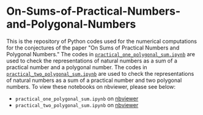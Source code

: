 # On-Sums-of-Practical-Numbers-and-Polygonal-Numbers

This is the repository of Python codes used for the numerical computations for the conjectures of the paper "On Sums of Practical Numbers and Polygonal Numbers." The codes in [`practical_one_polygonal_sum.ipynb`](../main/practical_one_polygonal_sum.ipynb) are used to check the representations of natural numbers as a sum of a practical number and a polygonal number. The codes in [`practical_two_polygonal_sum.ipynb`](../main/practical_two_polygonal_sum.ipynb) are used to check the representations of natural numbers as a sum of a practical number and two polygonal numbers. To view these notebooks on nbviewer, please see below:
- `practical_one_polygonal_sum.ipynb` on [nbviewer](https://nbviewer.org/github/ducvktran/On-Sums-of-Practical-Numbers-and-Polygonal-Numbers/blob/main/practical_one_polygonal_sum.ipynb)
- `practical_two_polygonal_sum.ipynb` on [nbviewer](https://nbviewer.org/github/ducvktran/On-Sums-of-Practical-Numbers-and-Polygonal-Numbers/blob/main/practical_two_polygonal_sum.ipynb)
